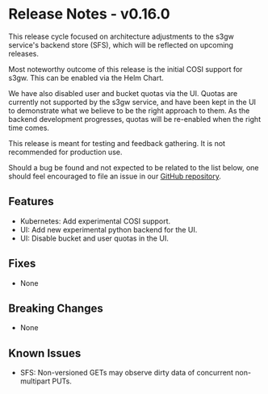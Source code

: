 # Release Notes - v0.16.0

This release cycle focused on architecture adjustments to the s3gw service's
backend store (SFS), which will be reflected on upcoming releases.

Most noteworthy outcome of this release is the initial COSI support for s3gw.
This can be enabled via the Helm Chart.

We have also disabled user and bucket quotas via the UI. Quotas are currently
not supported by the s3gw service, and have been kept in the UI to demonstrate
what we believe to be the right approach to them. As the backend development
progresses, quotas will be re-enabled when the right time comes.

This release is meant for testing and feedback gathering. It is not recommended
for production use.

Should a bug be found and not expected to be related to the list below, one
should feel encouraged to file an issue in our
[GitHub repository](https://github.com/aquarist-labs/s3gw/issues/new/choose).

## Features

- Kubernetes: Add experimental COSI support.
- UI: Add new experimental python backend for the UI.
- UI: Disable bucket and user quotas in the UI.

## Fixes

- None

## Breaking Changes

- None

## Known Issues

- SFS: Non-versioned GETs may observe dirty data of concurrent non-multipart
  PUTs.

